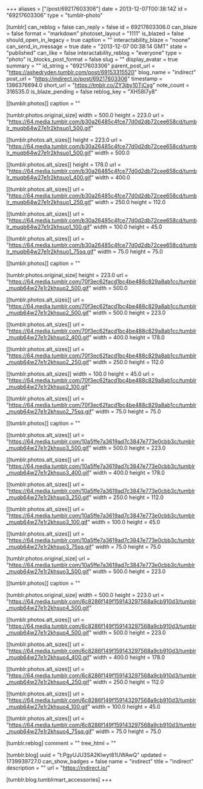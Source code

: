 +++
aliases = ["/post/69217603306"]
date = 2013-12-07T00:38:14Z
id = "69217603306"
type = "tumblr-photo"

[tumblr]
can_reblog = false
can_reply = false
id = 69217603306.0
can_blaze = false
format = "markdown"
photoset_layout = "1111"
is_blazed = false
should_open_in_legacy = true
caption = ""
interactability_blaze = "noone"
can_send_in_message = true
date = "2013-12-07 00:38:14 GMT"
state = "published"
can_like = false
interactability_reblog = "everyone"
type = "photo"
is_blocks_post_format = false
slug = ""
display_avatar = true
summary = ""
id_string = "69217603306"
parent_post_url = "https://ashedryden.tumblr.com/post/69153315520"
blog_name = "indirect"
post_url = "https://indirect.io/post/69217603306"
timestamp = 1386376694.0
short_url = "https://tmblr.co/ZY3jby10TiCxg"
note_count = 316535.0
is_blaze_pending = false
reblog_key = "XH58I7y8"

[[tumblr.photos]]
caption = ""

[tumblr.photos.original_size]
width = 500.0
height = 223.0
url = "https://64.media.tumblr.com/b30a26485c4fce77d0d2db72cee658cd/tumblr_muqb64w27e1r2khsuo1_500.gif"

[[tumblr.photos.alt_sizes]]
height = 223.0
url = "https://64.media.tumblr.com/b30a26485c4fce77d0d2db72cee658cd/tumblr_muqb64w27e1r2khsuo1_500.gif"
width = 500.0

[[tumblr.photos.alt_sizes]]
height = 178.0
url = "https://64.media.tumblr.com/b30a26485c4fce77d0d2db72cee658cd/tumblr_muqb64w27e1r2khsuo1_400.gif"
width = 400.0

[[tumblr.photos.alt_sizes]]
url = "https://64.media.tumblr.com/b30a26485c4fce77d0d2db72cee658cd/tumblr_muqb64w27e1r2khsuo1_250.gif"
width = 250.0
height = 112.0

[[tumblr.photos.alt_sizes]]
url = "https://64.media.tumblr.com/b30a26485c4fce77d0d2db72cee658cd/tumblr_muqb64w27e1r2khsuo1_100.gif"
width = 100.0
height = 45.0

[[tumblr.photos.alt_sizes]]
url = "https://64.media.tumblr.com/b30a26485c4fce77d0d2db72cee658cd/tumblr_muqb64w27e1r2khsuo1_75sq.gif"
width = 75.0
height = 75.0

[[tumblr.photos]]
caption = ""

[tumblr.photos.original_size]
height = 223.0
url = "https://64.media.tumblr.com/70f3ec62facd1bc4be488c829a8ab1cc/tumblr_muqb64w27e1r2khsuo2_500.gif"
width = 500.0

[[tumblr.photos.alt_sizes]]
url = "https://64.media.tumblr.com/70f3ec62facd1bc4be488c829a8ab1cc/tumblr_muqb64w27e1r2khsuo2_500.gif"
width = 500.0
height = 223.0

[[tumblr.photos.alt_sizes]]
url = "https://64.media.tumblr.com/70f3ec62facd1bc4be488c829a8ab1cc/tumblr_muqb64w27e1r2khsuo2_400.gif"
width = 400.0
height = 178.0

[[tumblr.photos.alt_sizes]]
url = "https://64.media.tumblr.com/70f3ec62facd1bc4be488c829a8ab1cc/tumblr_muqb64w27e1r2khsuo2_250.gif"
width = 250.0
height = 112.0

[[tumblr.photos.alt_sizes]]
width = 100.0
height = 45.0
url = "https://64.media.tumblr.com/70f3ec62facd1bc4be488c829a8ab1cc/tumblr_muqb64w27e1r2khsuo2_100.gif"

[[tumblr.photos.alt_sizes]]
url = "https://64.media.tumblr.com/70f3ec62facd1bc4be488c829a8ab1cc/tumblr_muqb64w27e1r2khsuo2_75sq.gif"
width = 75.0
height = 75.0

[[tumblr.photos]]
caption = ""

[[tumblr.photos.alt_sizes]]
url = "https://64.media.tumblr.com/10a5ffe7a3619ad7c3847e773e0cbb3c/tumblr_muqb64w27e1r2khsuo3_500.gif"
width = 500.0
height = 223.0

[[tumblr.photos.alt_sizes]]
url = "https://64.media.tumblr.com/10a5ffe7a3619ad7c3847e773e0cbb3c/tumblr_muqb64w27e1r2khsuo3_400.gif"
width = 400.0
height = 178.0

[[tumblr.photos.alt_sizes]]
url = "https://64.media.tumblr.com/10a5ffe7a3619ad7c3847e773e0cbb3c/tumblr_muqb64w27e1r2khsuo3_250.gif"
width = 250.0
height = 112.0

[[tumblr.photos.alt_sizes]]
url = "https://64.media.tumblr.com/10a5ffe7a3619ad7c3847e773e0cbb3c/tumblr_muqb64w27e1r2khsuo3_100.gif"
width = 100.0
height = 45.0

[[tumblr.photos.alt_sizes]]
url = "https://64.media.tumblr.com/10a5ffe7a3619ad7c3847e773e0cbb3c/tumblr_muqb64w27e1r2khsuo3_75sq.gif"
width = 75.0
height = 75.0

[tumblr.photos.original_size]
url = "https://64.media.tumblr.com/10a5ffe7a3619ad7c3847e773e0cbb3c/tumblr_muqb64w27e1r2khsuo3_500.gif"
width = 500.0
height = 223.0

[[tumblr.photos]]
caption = ""

[tumblr.photos.original_size]
width = 500.0
height = 223.0
url = "https://64.media.tumblr.com/6c8286f149f159143297568a9cb910d3/tumblr_muqb64w27e1r2khsuo4_500.gif"

[[tumblr.photos.alt_sizes]]
url = "https://64.media.tumblr.com/6c8286f149f159143297568a9cb910d3/tumblr_muqb64w27e1r2khsuo4_500.gif"
width = 500.0
height = 223.0

[[tumblr.photos.alt_sizes]]
url = "https://64.media.tumblr.com/6c8286f149f159143297568a9cb910d3/tumblr_muqb64w27e1r2khsuo4_400.gif"
width = 400.0
height = 178.0

[[tumblr.photos.alt_sizes]]
url = "https://64.media.tumblr.com/6c8286f149f159143297568a9cb910d3/tumblr_muqb64w27e1r2khsuo4_250.gif"
width = 250.0
height = 112.0

[[tumblr.photos.alt_sizes]]
url = "https://64.media.tumblr.com/6c8286f149f159143297568a9cb910d3/tumblr_muqb64w27e1r2khsuo4_100.gif"
width = 100.0
height = 45.0

[[tumblr.photos.alt_sizes]]
url = "https://64.media.tumblr.com/6c8286f149f159143297568a9cb910d3/tumblr_muqb64w27e1r2khsuo4_75sq.gif"
width = 75.0
height = 75.0

[tumblr.reblog]
comment = ""
tree_html = ""

[tumblr.blog]
uuid = "t:PgyUJU3SA2Klwyt81UWAwQ"
updated = 1739939727.0
can_show_badges = false
name = "indirect"
title = "indirect"
description = ""
url = "https://indirect.io/"

[tumblr.blog.tumblrmart_accessories]
+++
